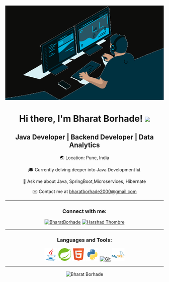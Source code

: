 ![MasterHead](coding_.gif)

<h1 align="center">Hi there, I'm Bharat Borhade! <img src="https://media.giphy.com/media/hvRJCLFzcasrR4ia7z/giphy.gif" width="30px"/></h1>

<h2 align="center">Java Developer | Backend Developer | Data Analytics</h2>


<p align="center">
  🌏 Location: Pune, India
</p>

<p align="center">
  🎓 Currently delving deeper into Java Development 📊
</p>

<p align="center">
  💬 Ask me about Java, SpringBoot,Microservices, Hibernate
</p>

<p align="center">
  ✉️ Contact me at <a href="mailto:bharatborhade2000@gmail.com">bharatborhade2000@gmail.com</a>
</p>

---

<h3 align="center">Connect with me:</h3>

<p align="center">
  <a href="https://github.com/BharatBorhade" target="_blank"><img src="https://raw.githubusercontent.com/danielcranney/readme-generator/main/public/icons/socials/github.svg" alt="BharatBorhade" width="40" height="40" /></a>
  <a href="https://www.linkedin.com/in/bharat-borhade-a8b63a221/" target="_blank"><img src="https://raw.githubusercontent.com/danielcranney/readme-generator/main/public/icons/socials/linkedin.svg" alt="Harshad Thombre" width="40" height="40" /></a>
  <!--<a href="https://www.hackerrank.com/profile/harshadthombre16" target="_blank"><img src="https://raw.githubusercontent.com/rahuldkjain/github-profile-readme-generator/master/src/images/icons/Social/hackerrank.svg" alt="Harshad Thombre" width="40" height="40" /></a>--!>
</p>

---

<h3 align="center">Languages and Tools:</h3>
<p align="center">
  <a href="https://www.java.com" target="_blank" style="display: inline-block;">
    <img src="https://raw.githubusercontent.com/devicons/devicon/master/icons/java/java-original.svg" alt="Java" width="40" height="40"/>
  </a>

  <a href="https://spring.io/projects/spring-boot" target="_blank" style="display: inline-block;">
    <img src="https://raw.githubusercontent.com/devicons/devicon/master/icons/spring/spring-original.svg" alt="Spring Boot" width="40" height="40"/>
  </a>

  <a href="https://developer.mozilla.org/en-US/docs/Web/HTML" target="_blank" style="display: inline-block;">
    <img src="https://raw.githubusercontent.com/devicons/devicon/master/icons/html5/html5-original.svg" alt="HTML" width="40" height="40"/>
  </a>

  <a href="https://www.python.org" target="_blank" style="display: inline-block;">
    <img src="https://raw.githubusercontent.com/devicons/devicon/master/icons/python/python-original.svg" alt="Python" width="40" height="40"/>
  </a>

  <a href="https://git-scm.com/" target="_blank" style="display: inline-block;">
    <img src="https://www.vectorlogo.zone/logos/git-scm/git-scm-icon.svg" alt="Git" width="40" height="40"/>
  </a>

  <a href="https://www.mysql.com/" target="_blank" style="display: inline-block;">
    <img src="https://raw.githubusercontent.com/devicons/devicon/master/icons/mysql/mysql-original-wordmark.svg" alt="MySQL" width="40" height="40"/>
  </a>

</p>


---

<p align="center">
  <img align="center" src="https://github-readme-stats.vercel.app/api/top-langs?username=BharatBorhade&show_icons=true&locale=en&layout=compact" alt="Bharat Borhade" />
</p>


